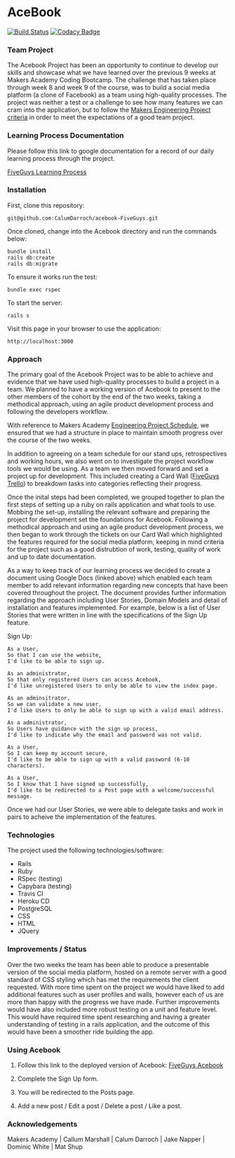 # AceBook
[![Build Status](https://travis-ci.com/CalumDarroch/acebook-FiveGuys.svg?branch=master)](https://travis-ci.com/CalumDarroch/acebook-FiveGuys)     [![Codacy Badge](https://api.codacy.com/project/badge/Grade/e7c8ece3816744cab65f463ab8cc5777)](https://app.codacy.com/app/CalumDarroch/acebook-FiveGuys?utm_source=github.com&utm_medium=referral&utm_content=CalumDarroch/acebook-FiveGuys&utm_campaign=Badge_Grade_Settings)

### Team Project
The Acebook Project has been an opportunity to continue to develop our skills and showcase what we have learned over the previous 9 weeks at Makers Academy Coding Bootcamp. The challenge that has taken place through week 8 and week 9 of the course, was to build a social media platform (a clone of Facebook) as a team using high-quality processes. The project was neither a test or a challenge to see how many features we can cram into the application, but to follow the [Makers Engineering Project criteria](https://github.com/makersacademy/course/blob/master/final_projects/project_criteria.md) in order to meet the expectations of a good team project. 

### Learning Process Documentation
Please follow this link to google documentation for a record of our daily learning process through the project.

[FiveGuys Learning Process](https://docs.google.com/document/d/164kPOgYm0QIiJQL_IQuffxS5oDGqFm_QyReLmdOOxxU/edit?usp=sharing)

### Installation
First, clone this repository: 
```
git@github.com:CalumDarroch/acebook-FiveGuys.git
```
Once cloned, change into the Acebook directory and run the commands below:
```
bundle install
rails db:create
rails db:migrate
```
To ensure it works run the test:
```
bundle exec rspec
```
To start the server:
```
rails s
```
Visit this page in your browser to use the application:
```
http://localhost:3000
```

### Approach
The primary goal of the Acebook Project was to be able to achieve and evidence that we have used high-quality processes to build a project in a team. We planned to have a working version of Acebook to present to the other members of the cohort by the end of the two weeks, taking a methodical approach, using an agile product development process and following the developers workflow. 

With reference to Makers Academy [Engineering Project Schedule](https://github.com/makersacademy/course/blob/master/engineering_projects/week_schedule.md), we ensured that we had a structure in place to maintain smooth progress over the course of the two weeks. 

In addition to agreeing on a team schedule for our stand ups, retrospectives and working hours, we also went on to investigate the project workflow tools we would be using. As a team we then moved forward and set a project up for development. This included creating a Card Wall ([FiveGuys Trello](https://trello.com/b/1N8vcjoF/acebook-fiveguys)) to breakdown tasks into categories reflecting their progress. 

Once the inital steps had been completed, we grouped together to plan the first steps of setting up a ruby on rails application and what tools to use. Mobbing the set-up, installing the relevant software and preparing the project for development set the foundations for Acebook. Following a methodical approach and using an agile product development process, we then began to work through the tickets on our Card Wall which highlighted the features required for the social media platform, keeping in mind criteria for the project such as a good distrubtion of work, testing, quality of work and up to date documentation.

As a way to keep track of our learning process we decided to create a document using Google Docs (linked above) which enabled each team member to add relevant information regarding new concepts that have been covered throughout the project. The document provides further information regarding the approach including User Stories, Domain Models and detail of installation and features implemented. For example, below is a list of User Stories that were written in line with the specifications of the Sign Up feature. 

Sign Up:

```
As a User,
So that I can use the website,
I'd like to be able to sign up.
```

```
As an administrator,
So that only registered Users can access Acebook,
I'd like unregistered Users to only be able to view the index page.
```

```
As an adminsitrator,
So we can validate a new user,
I'd like Users to only be able to sign up with a valid email address.
```

```
As a administrator,
So Users have guidance with the sign up process,
I'd like to indicate why the email and password was not valid.
```

```
As a User,
So I can keep my account secure,
I'd like to be able to sign up with a valid password (6-10 characters).
```

```
As a User,
So I know that I have signed up successfully,
I'd like to be redirected to a Post page with a welcome/successful message.
```
Once we had our User Stories, we were able to delegate tasks and work in pairs to acheive the implementation of the features.

### Technologies
The project used the following technologies/software:
* Rails
* Ruby
* RSpec (testing)
* Capybara (testing)
* Travis CI
* Heroku CD
* PostgreSQL
* CSS
* HTML
* JQuery

### Improvements / Status
Over the two weeks the team has been able to produce a presentable version of the social media platform, hosted on a remote server with a good standard of CSS styling which has met the requirements the client requested. With more time spent on the project we would have liked to add additional features such as user profiles and walls, however each of us are more than happy with the progress we have made. Further improvements would have also included more robust testing on a unit and feature level. This would have required time spent researching and having a greater understanding of testing in a rails application, and the outcome of this would have been a smoother ride building the app.

### Using Acebook
1. Follow this link to the deployed version of Acebook:
[FiveGuys Acebook](https://secret-forest-11009.herokuapp.com/)

2. Complete the Sign Up form.

3. You will be redirected to the Posts page.

4. Add a new post / Edit a post / Delete a post / Like a post.

### Acknowledgements
Makers Academy | Callum Marshall | Calum Darroch | Jake Napper | Dominic White | Mat Shup
